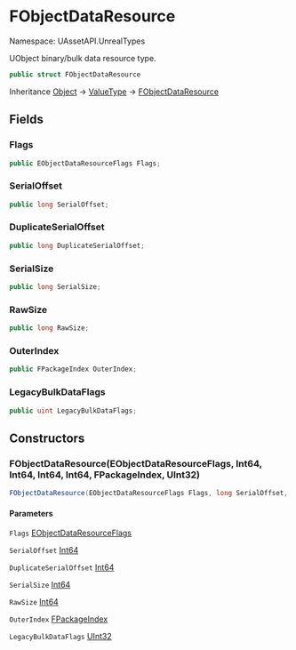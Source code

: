 # FObjectDataResource

Namespace: UAssetAPI.UnrealTypes

UObject binary/bulk data resource type.

```csharp
public struct FObjectDataResource
```

Inheritance [Object](https://docs.microsoft.com/en-us/dotnet/api/system.object) → [ValueType](https://docs.microsoft.com/en-us/dotnet/api/system.valuetype) → [FObjectDataResource](./uassetapi.unrealtypes.fobjectdataresource.md)

## Fields

### **Flags**

```csharp
public EObjectDataResourceFlags Flags;
```

### **SerialOffset**

```csharp
public long SerialOffset;
```

### **DuplicateSerialOffset**

```csharp
public long DuplicateSerialOffset;
```

### **SerialSize**

```csharp
public long SerialSize;
```

### **RawSize**

```csharp
public long RawSize;
```

### **OuterIndex**

```csharp
public FPackageIndex OuterIndex;
```

### **LegacyBulkDataFlags**

```csharp
public uint LegacyBulkDataFlags;
```

## Constructors

### **FObjectDataResource(EObjectDataResourceFlags, Int64, Int64, Int64, Int64, FPackageIndex, UInt32)**

```csharp
FObjectDataResource(EObjectDataResourceFlags Flags, long SerialOffset, long DuplicateSerialOffset, long SerialSize, long RawSize, FPackageIndex OuterIndex, uint LegacyBulkDataFlags)
```

#### Parameters

`Flags` [EObjectDataResourceFlags](./uassetapi.unrealtypes.eobjectdataresourceflags.md)<br>

`SerialOffset` [Int64](https://docs.microsoft.com/en-us/dotnet/api/system.int64)<br>

`DuplicateSerialOffset` [Int64](https://docs.microsoft.com/en-us/dotnet/api/system.int64)<br>

`SerialSize` [Int64](https://docs.microsoft.com/en-us/dotnet/api/system.int64)<br>

`RawSize` [Int64](https://docs.microsoft.com/en-us/dotnet/api/system.int64)<br>

`OuterIndex` [FPackageIndex](./uassetapi.unrealtypes.fpackageindex.md)<br>

`LegacyBulkDataFlags` [UInt32](https://docs.microsoft.com/en-us/dotnet/api/system.uint32)<br>
